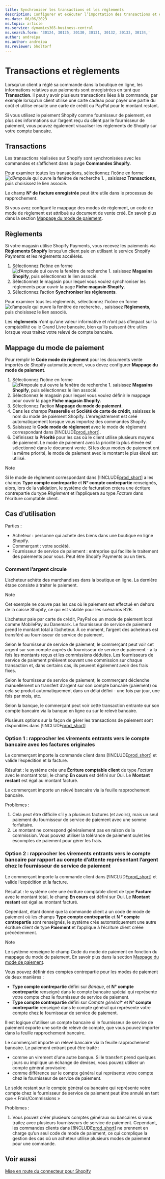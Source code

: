 ```yaml
---
title: Synchroniser les transactions et les règlements
description: Configurer et exécuter l’importation des transactions et des paiements à partir de Shopify.
ms.date: 06/06/2023
ms.topic: article
ms.service: dynamics365-business-central
ms.search.form: '30124, 30125, 30130, 30131, 30132, 30133, 30134,'
author: andreipa
ms.author: andreipa
ms.reviewer: bholtorf
---
```


# <a name="transactions-and-payouts" />Transactions et règlements

Lorsqu’un client a réglé sa commande dans la boutique en ligne, les informations relatives aux paiements sont enregistrées en tant que **Transaction**. Il peut y avoir plusieurs transactions liées à la commande, par exemple lorsqu’un client utilise une carte cadeau pour payer une partie du coût et utilise ensuite une carte de crédit ou PayPal pour le montant restant.

Si vous utilisez le paiement Shopify comme fournisseur de paiement, en plus des informations sur l’argent reçu du client par le fournisseur de paiement, vous pouvez également visualiser les règlements de Shopify sur votre compte bancaire.

## <a name="transactions" />Transactions

Les transactions réalisées sur Shopify sont synchronisées avec les commandes et s’affichent dans la page **Commandes Shopify**.

Pour examiner toutes les transactions, sélectionnez l’icône en forme ![d’Ampoule qui ouvre la fenêtre de recherche 1.](../media/ui-search/search_small.png "Dites-moi ce que vous voulez faire") , saisissez **Transactions**, puis choisissez le lien associé.

Le champ **N° de facture enregistrée** peut être utile dans le processus de rapprochement.

Si vous avez configuré le mappage des modes de règlement, un code de mode de règlement est attribué au document de vente créé. En savoir plus dans la section [Mappage du mode de paiement](#payment-method-mapping).

## <a name="payouts" />Règlements

Si votre magasin utilise Shopify Payments, vous recevez les paiements via **Règlements Shopify** lorsqu’un client paie en utilisant le service Shopify Payments et les règlements accélérés.

1. Sélectionnez l’icône en forme ![d’Ampoule qui ouvre la fenêtre de recherche 1.](../media/ui-search/search_small.png "Dites-moi ce que vous voulez faire") saisissez **Magasins Shopify**, puis sélectionnez le lien associé.
2. Sélectionnez le magasin pour lequel vous voulez synchroniser les règlements pour ouvrir la page **Fiche magasin Shopify**.
3. Sélectionnez l’action **Synchroniser les règlements**.

Pour examiner tous les règlements, sélectionnez l’icône en forme ![d’ampoule qui ouvre la fenêtre de recherche.](../media/ui-search/search_small.png "Dites-moi ce que vous voulez faire") , saisissez **Règlements**, puis choisissez le lien associé.

Les **règlements** n’ont qu’une valeur informative et n’ont pas d’impact sur la comptabilité ou le Grand Livre bancaire, bien qu’ils puissent être utiles lorsque vous traitez votre relevé de compte bancaire.

## <a name="payment-method-mapping" />Mappage du mode de paiement

Pour remplir le **Code mode de règlement** pour les documents vente importés de Shopify automatiquement, vous devez configurer **Mappage du mode de paiement**.

1. Sélectionnez l’icône en forme ![d’Ampoule qui ouvre la fenêtre de recherche 1.](../media/ui-search/search_small.png "Dites-moi ce que vous voulez faire") saisissez **Magasins Shopify**, puis sélectionnez le lien associé.
2. Sélectionnez le magasin pour lequel vous voulez définir le mappage pour ouvrir la page **Fiche magasin Shopify**.
3. Sélectionnez l’action **Mappage du mode de paiement**.
4. Dans les champs **Passerelle** et **Société de carte de crédit**, saisissez le nom du mode de paiement Shopify. L’enregistrement est créé automatiquement lorsque vous importez des commandes Shopify.
5. Saisissez le **Code mode de règlement** avec le mode de règlement correspondant dans [!INCLUDE[prod_short](../includes/prod_short.md)].
6. Définissez la **Priorité** pour les cas où le client utilise plusieurs moyens de paiement. Le mode de paiement avec la priorité la plus élevée est sélectionné dans le document vente. Si les deux modes de paiement ont la même priorité, le mode de paiement avec le montant le plus élevé est utilisé.

> [!NOTE]  
> Si le mode de règlement correspondant dans [!INCLUDE[prod_short](../includes/prod_short.md)] a les champs **Type compte contrepartie** et **N° compte contrepartie** renseignés, alors, lors de la validation, le système de facturation créera une écriture contrepartie du type *Règlement* et l’appliquera au type *Facture* dans l’écriture comptable client.

## <a name="use-cases" />Cas d’utilisation
  
Parties :

* Acheteur : personne qui achète des biens dans une boutique en ligne Shopify.
* Commerçant : votre société.
* Fournisseur de service de paiement : entreprise qui facilite le traitement des paiements pour vous. Peut être Shopify Payments ou un tiers.

### <a name="how-money-flows" />Comment l’argent circule

L’acheteur achète des marchandises dans la boutique en ligne. La dernière étape consiste à traiter le paiement.

>[!NOTE]
> Cet exemple ne couvre pas les cas où le paiement est effectué en dehors de la caisse Shopify, ce qui est valable pour les scénarios B2B.
  
L’acheteur paie par carte de crédit, PayPal ou un mode de paiement local comme MobilePay au Danemark. Le fournisseur de service de paiement prend le montant total à l’acheteur. À ce moment, l’argent des acheteurs est transféré au fournisseur de service de paiement.

Selon le fournisseur de service de paiement, le commerçant peut voir cet argent sur son compte auprès du fournisseur de service de paiement - à la fois les montants reçus et les commissions déduites. Les fournisseurs de service de paiement prélèvent souvent une commission sur chaque transaction et, dans certains cas, ils peuvent également avoir des frais fixes.
  
Selon le fournisseur de service de paiement, le commerçant déclenche manuellement un transfert d’argent sur son compte bancaire (paiement) ou cela se produit automatiquement dans un délai défini - une fois par jour, une fois par mois, etc.
  
Selon la banque, le commerçant peut voir cette transaction entrante sur son compte bancaire via la banque en ligne ou sur le relevé bancaire.

Plusieurs options sur la façon de gérer les transactions de paiement sont disponibles dans [!INCLUDE[prod_short](../includes/prod_short.md)]
  
### <a name="option-1-reconcile-incoming-transfers-to-bank-account-against-original-invoices" />Option 1 : rapprocher les virements entrants vers le compte bancaire avec les factures originales
  
Le commerçant importe la commande client dans [!INCLUDE[prod_short](../includes/prod_short.md)] et valide l’expédition et la facture.

Résultat : le système crée une **Écriture comptable client** de type *Facture* avec le montant total, le champ **En cours** est défini sur Oui. Le **Montant restant** est égal au montant facturé.

Le commerçant importe un relevé bancaire via la feuille rapprochement bancaire.

Problèmes :

1. Cela peut être difficile s’il y a plusieurs factures (et avoirs), mais un seul paiement du fournisseur de service de paiement avec une somme forfaitaire.
2. Le montant ne correspond généralement pas en raison de la commission. Vous pouvez utiliser la tolérance de paiement ou/et les escomptes de paiement pour gérer les frais.

### <a name="option-2-reconcile-incoming-transfers-to-bank-account-against-interim-account-representing-money-at-the-payment-provider" />Option 2 : rapprocher les virements entrants vers le compte bancaire par rapport au compte d’attente représentant l’argent chez le fournisseur de service de paiement
  
Le commerçant importe la commande client dans [!INCLUDE[prod_short](../includes/prod_short.md)] et valide l’expédition et la facture.
  
Résultat : le système crée une écriture comptable client de type **Facture** avec le montant total, le champ **En cours** est défini sur Oui. Le **Montant restant** est égal au montant facturé.

Cependant, étant donné que la commande client a un code de mode de paiement où les champs **Type compte contrepartie** et **N ° compte contrepartie** sont renseignés, le système crée automatiquement une autre écriture client de type **Paiement** et l’applique à l’écriture client créée précédemment.

>[!NOTE]
> Le système renseigne le champ Code du mode de paiement en fonction du mappage du mode de paiement. En savoir plus dans la section [Mappage du mode de paiement](#payment-method-mapping).
  
Vous pouvez définir des comptes contrepartie pour les modes de paiement de deux manières :

* **Type compte contrepartie** défini sur *Banque*, et **N° compte contrepartie** renseigné dans le compte bancaire spécial qui représente votre compte chez le fournisseur de service de paiement.
* **Type compte contrepartie** défini sur *Compte général** et **N° compte contrepartie** renseigné dans le compte général qui représente votre compte chez le fournisseur de service de paiement.

Il est logique d’utiliser un compte bancaire si le fournisseur de service de paiement exporte une sorte de relevé de compte, que vous pouvez importer dans la feuille rapprochement bancaire.

Le commerçant importe un relevé bancaire via la feuille rapprochement bancaire. Le paiement entrant peut être traité :

* comme un virement d’une autre banque. Si le transfert prend quelques jours ou implique un échange de devises, vous pouvez utiliser un compte général provisoire.
* comme différence sur le compte général qui représente votre compte chez le fournisseur de service de paiement.
  
Le solde restant sur le compte général ou bancaire qui représente votre compte chez le fournisseur de service de paiement peut être annulé en tant que « Frais/Commissions »

Problèmes :

1. Vous pouvez créer plusieurs comptes généraux ou bancaires si vous traitez avec plusieurs fournisseurs de service de paiement. Cependant, les commandes clients dans [!INCLUDE[prod_short](../includes/prod_short.md)] ne prennent en charge qu’un seul code de mode de paiement, ce qui complique la gestion des cas où un acheteur utilise plusieurs modes de paiement pour une commande.

## <a name="see-also" />Voir aussi

[Mise en route du connecteur pour Shopify](get-started.md)  
